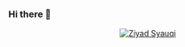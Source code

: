### Hi there 👋
<p align="center">
  <a href="https://github.com/ziyadn">
    <img src="https://storage.googleapis.com/codingid-storage-bucket/storage/uploads/coach-event/1644218369WhatsApp%20Image%202022-01-18%20at%2016.09.43.png" alt="Ziyad Syauqi" /></a>
</p>

<!--
**ziyadn/ziyadn** is a ✨ _special_ ✨ repository because its `README.md` (this file) appears on your GitHub profile.

Here are some ideas to get you started:

- 🔭 I’m currently working on ...
- 🌱 I’m currently learning ...
- 👯 I’m looking to collaborate on ...
- 🤔 I’m looking for help with ...
- 💬 Ask me about ...
- 📫 How to reach me: ...
- 😄 Pronouns: ...
- ⚡ Fun fact: ...
-->
